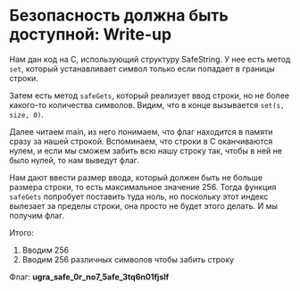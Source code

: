 # Безопасность должна быть доступной: Write-up

Нам дан код на C, использующий структуру SafeString. У нее есть метод `set`,
который устанавливает символ только если попадает в границы строки.

Затем есть метод `safeGets`, который реализует ввод строки, но не более
какого-то количества символов. Видим, что в конце вызывается `set(s, size, 0)`.

Далее читаем main, из него понимаем, что флаг находится в памяти сразу за нашей
строкой. Вспоминаем, что строки в C оканчиваются нулем, и если мы сможем забить
всю нашу строку так, чтобы в ней не было нулей, то нам выведут флаг.

Нам дают ввести размер ввода, который должен быть не больше размера строки, то
есть максимальное значение 256. Тогда функция `safeGets` попробует поставить
туда ноль, но поскольку этот индекс вылезает за пределы строки, она просто не
будет этого делать. И мы получим флаг.

Итого:
1. Вводим 256
2. Вводим 256 различных символов чтобы забить строку

Флаг: **ugra_safe_0r_no7_5afe_3tq6n01fjslf**
